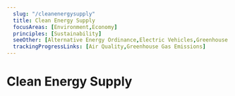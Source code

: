 ```yaml
---
  slug: "/cleanenergysupply"
  title: Clean Energy Supply
  focusAreas: [Environment,Economy]
  principles: [Sustainability]
  seeOther: [Alternative Energy Ordinance,Electric Vehicles,Greenhouse Gas Reduction Targets And Climate Action Plans]
  trackingProgressLinks: [Air Quality,Greenhouse Gas Emissions]
---
```

# Clean Energy Supply